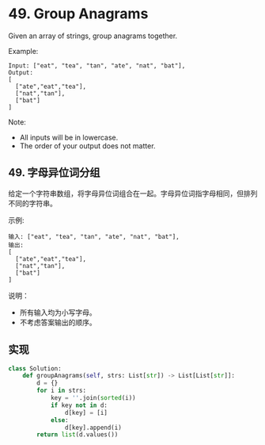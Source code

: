 # 49. Group Anagrams
Given an array of strings, group anagrams together.

Example:
```
Input: ["eat", "tea", "tan", "ate", "nat", "bat"],
Output:
[
  ["ate","eat","tea"],
  ["nat","tan"],
  ["bat"]
]
```
Note:

- All inputs will be in lowercase.
- The order of your output does not matter.

## 49. 字母异位词分组
给定一个字符串数组，将字母异位词组合在一起。字母异位词指字母相同，但排列不同的字符串。

示例:
```
输入: ["eat", "tea", "tan", "ate", "nat", "bat"],
输出:
[
  ["ate","eat","tea"],
  ["nat","tan"],
  ["bat"]
]
```
说明：

- 所有输入均为小写字母。
- 不考虑答案输出的顺序。

## 实现
```python
class Solution:
    def groupAnagrams(self, strs: List[str]) -> List[List[str]]:
        d = {}
        for i in strs:
            key = ''.join(sorted(i))
            if key not in d:
                d[key] = [i]
            else:
                d[key].append(i)
        return list(d.values())
```
